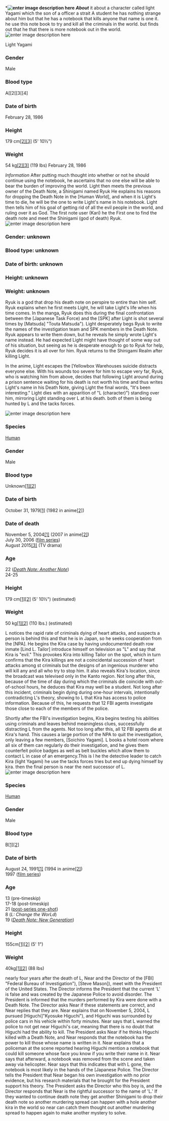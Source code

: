 ***![enter image description here](https://vignette.wikia.nocookie.net/deathnote/images/0/08/Death_Note_title_white.png/revision/latest?cb=20180119023014)**
***About***
it about a character called light Yagami which the son of a officer a strait A student he has nothing strange about him but that he has a notebook that kills anyone that name is one it. he use this note book to try and kill all the criminals in the world. but finds out that he that there is more notebook out in the world.
![enter image description here](https://vignette.wikia.nocookie.net/deathnote/images/0/05/299276.jpg/revision/latest/scale-to-width-down/212?cb=20160609084120)

 Light Yagami

### Gender

Male

### Blood type

A[[2[[3[[4]

### Date of birth 
February 28, 1986
### Height

179 cm[[2]](https://deathnote.fandom.com/wiki/Light_Yagami#cite_note-HtR13-1)[[3]](https://deathnote.fandom.com/wiki/Light_Yagami#cite_note-AnimationGuide-2)  (5' 10½")

### Weight

54 kg[[2]](https://deathnote.fandom.com/wiki/Light_Yagami#cite_note-HtR13-1)[[3]](https://deathnote.fandom.com/wiki/Light_Yagami#cite_note-AnimationGuide-2)  (119 lbs)
February 28, 1986

*Information*
After putting much thought into whether or not he should continue using the notebook, he ascertains that no one else will be able to bear the burden of improving the world. Light then meets the previous owner of the Death Note, a Shinigami named Ryuk He explains his reasons for dropping the Death Note in the [Human World], and when it is Light's time to die, he will be the one to write Light's name in his notebook. Light then tells him of his goal of getting rid of all the evil people in the world, and ruling over it as God. The first note user (Kari) he the First one to find the death note and meet the Shinigami (god of death) Ryuk.
![enter image description here](https://vignette.wikia.nocookie.net/deathnote/images/a/a8/Ryuk_DN_Coloured.png/revision/latest?cb=20170621011059)


### Gender: unknown 
### Blood type: unknown 
### Date of birth: unknown 
### Height: unknown 
### Weight: unknown 
Ryuk is a god that drop his death note on perspire to entire than him self. Ryuk explains when he first meets Light, he will take Light's life when his time comes. In the manga, Ryuk does this during the final confrontation between the  [Japanese Task Force)  and the  [SPK]  after Light is shot several times by  [Matsuda] "Touta Matsuda"). Light desperately begs Ryuk to write the names of the investigation team and SPK members in the Death Note. Ryuk appears to write them down, but he reveals he simply wrote Light's name instead. He had expected Light might have thought of some way out of his situation, but seeing as he is desperate enough to go to Ryuk for help, Ryuk decides it is all over for him. Ryuk returns to the Shinigami Realm after killing Light.

In the anime, Light escapes the  [Yellowbox Warehouses suicide distracts everyone else. With his wounds too severe for him to escape very far, Ryuk, who is watching him from above, decides that following Light around during a prison sentence waiting for his death is not worth his time and thus writes Light's name in his Death Note, giving Light the final words, "It's been interesting." Light dies with an apparition of  "L (character)")  standing over him, mirroring Light standing over L at his death. both of them is being hunted by L and the tacks forces.

![enter image description here](https://vignette.wikia.nocookie.net/deathnote/images/7/76/299276L.jpg/revision/latest?cb=20160609084420)

### Species

[Human](https://deathnote.fandom.com/wiki/Human "Human")

### Gender

Male

### Blood type

Unknown[[1]](https://deathnote.fandom.com/wiki/L_(character)#cite_note-HtR13-0)[[2]](https://deathnote.fandom.com/wiki/L_(character)#cite_note-AnimationGuide-1)

### Date of birth

October 31, 1979[[1]](https://deathnote.fandom.com/wiki/L_(character)#cite_note-HtR13-0)  (1982 in anime[[2]](https://deathnote.fandom.com/wiki/L_(character)#cite_note-AnimationGuide-1))

### Date of death

November 5, 2004[[1]](https://deathnote.fandom.com/wiki/L_(character)#cite_note-HtR13-0)  (2007 in anime[[2]](https://deathnote.fandom.com/wiki/L_(character)#cite_note-AnimationGuide-1))  
July 30, 2006  ([film series](https://deathnote.fandom.com/wiki/Death_Note_(film_series) "Death Note (film series)"))  
August 2015[[3]](https://deathnote.fandom.com/wiki/L_(character)#cite_note-2)  (TV drama)

### Age

22  ([_Death Note: Another Note_](https://deathnote.fandom.com/wiki/Death_Note:_Another_Note:_The_Los_Angeles_BB_Murder_Cases "Death Note: Another Note: The Los Angeles BB Murder Cases"))  
24-25

### Height

179 cm[[1]](https://deathnote.fandom.com/wiki/L_(character)#cite_note-HtR13-0)[[2]](https://deathnote.fandom.com/wiki/L_(character)#cite_note-AnimationGuide-1)  (5' 10½")  (estimated)

### Weight

50 kg[[1]](https://deathnote.fandom.com/wiki/L_(character)#cite_note-HtR13-0)[[2]](https://deathnote.fandom.com/wiki/L_(character)#cite_note-AnimationGuide-1)  (110 lbs.)  (estimated)
  
  L notices the rapid rate of criminals dying of heart attacks, and suspects a person is behind this and that he is in Japan, so he seeks cooperation from the  [NPA]. He begins the Kira case by having undocumented death row inmate  [Lind L. Tailor] introduce himself on television as "L" and say that Kira is "evil." This provokes Kira into killing Tailor on the spot, which in turn confirms that the Kira killings are not a coincidental succession of heart attacks among st criminals but the designs of an ingenious murderer who will kill any and all who try to stop him. It also reveals Kira's location, since the broadcast was televised only in the Kanto region. Not long after this, because of the time of day during which the criminals die coincide with out-of-school hours, he deduces that Kira may well be a student. Not long after this incident, criminals begin dying during one-hour intervals, intentionally contradicting L's theory, showing to L that Kira has access to police information. Because of this, he requests that 12 FBI agents investigate those close to each of the members of the police.

Shortly after the FBI's investigation begins, Kira begins testing his abilities using criminals and leaves behind meaningless clues, successfully distracting L from the agents. Not too long after this, all 12 FBI agents die at Kira's hand. This causes a large portion of the NPA to quit the investigation, only leaving a few members,  [Soichiro Yagami]. L books a hotel room where all six of them can regularly do their investigation, and he gives them counterfeit police badges as well as belt buckles which allow them to contact L in case of an emergency.This is l he the detective leader to catch Kira (light Yagami) he use the tacks forces tries but end up dying himself by kira. then the final person is near the next successor of L.
![enter image description here](https://vignette.wikia.nocookie.net/deathnote/images/a/a9/Manga_character_icon_Near.jpg/revision/latest?cb=20170716181142)
 ### Species

[Human](https://deathnote.fandom.com/wiki/Human "Human")

### Gender

Male

### Blood type

B[[1]](https://deathnote.fandom.com/wiki/Near#cite_note-:0-0)[[2]](https://deathnote.fandom.com/wiki/Near#cite_note-:1-1)

### Date of birth

August 24, 1991[[1]](https://deathnote.fandom.com/wiki/Near#cite_note-:0-0)  (1994 in anime[[2]](https://deathnote.fandom.com/wiki/Near#cite_note-:1-1))  
1997  ([film series](https://deathnote.fandom.com/wiki/Death_Note_(film_series) "Death Note (film series)"))

### Age

13  (pre-timeskip)  
17-18  (post-timeskip)  
21  ([post-series one-shot](https://deathnote.fandom.com/wiki/Death_Note_One-Shot_Special "Death Note One-Shot Special"))  
8  (_L: Change the WorLd_)  
19  (_[Death Note: New Generation](https://deathnote.fandom.com/wiki/Ryuzaki%27s_Chapter:_Dying_Wish "Ryuzaki's Chapter: Dying Wish")_)

### Height

155cm[[1]](https://deathnote.fandom.com/wiki/Near#cite_note-:0-0)[[2]](https://deathnote.fandom.com/wiki/Near#cite_note-:1-1)  (5' 1")

### Weight

40kg[[1]](https://deathnote.fandom.com/wiki/Near#cite_note-:0-0)[[2]](https://deathnote.fandom.com/wiki/Near#cite_note-:1-1)  (88 lbs)

nearly four years after the death of L, Near and the Director of the  [FBI] "Federal Bureau of Investigation"),  [Steve Mason]), meet with the President of the United States. The Director informs the President that the current 'L' is false and was created by the Japanese Police to avoid disorder. The President is informed that the murders performed by Kira were done with a Death Note. The Director asks Near if these statements are correct, and Near replies that they are. Near explains that on November 5, 2004, L pursued  [Higuchi]"Kyosuke Higuchi"), and Higuchi was surrounded by police cars in his vehicle within forty minutes. Near says that L warned the police to not get near Higuchi's car, meaning that there is no doubt that Higuchi had the ability to kill. The President asks Near if he thinks Higuchi killed with a Death Note, and Near responds that the notebook has the power to kill those whose name is written in it. Near explains that a policeman at the scene reported hearing Higuchi mention a notebook that could kill someone whose face you know if you write their name in it. Near says that afterward, a notebook was removed from the scene and taken away via helicopter. Near says that this indicates that with L gone, the notebook is most likely in the hands of the  [Japanese Police. The Director tells the President that Near began his own investigation with no prior evidence, but his research materials that he brought for the President support his theory. The President asks the Director who this boy is, and the Director responds that Near is the rightful successor to the name of 'L.'
    If they wanted to continue death note they get another Shinigami to drop their death note so another murdering spread can happen with a hole another kira in the world so near can catch them thought out another murdering spread to happen again to make another mystery to solve.      
 
